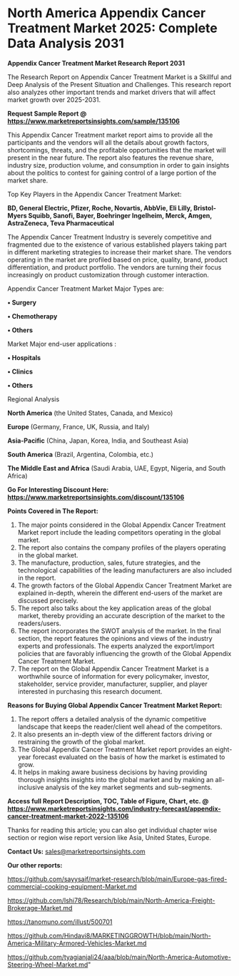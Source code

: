# North America Appendix Cancer Treatment Market 2025: Complete Data Analysis 2031

<strong>Appendix Cancer Treatment Market Research Report 2031</strong>

The Research Report on Appendix Cancer Treatment Market is a Skillful and Deep Analysis of the Present Situation and Challenges. This research report also analyzes other important trends and market drivers that will affect market growth over 2025-2031.

<strong>Request Sample Report @ <a href=https://www.marketreportsinsights.com/sample/135106>https://www.marketreportsinsights.com/sample/135106</a></strong>

This Appendix Cancer Treatment market report aims to provide all the participants and the vendors will all the details about growth factors, shortcomings, threats, and the profitable opportunities that the market will present in the near future. The report also features the revenue share, industry size, production volume, and consumption in order to gain insights about the politics to contest for gaining control of a large portion of the market share.

Top Key Players in the Appendix Cancer Treatment Market:

<strong>BD, General Electric, Pfizer, Roche, Novartis, AbbVie, Eli Lilly, Bristol-Myers Squibb, Sanofi, Bayer, Boehringer Ingelheim, Merck, Amgen, AstraZeneca, Teva Pharmaceutical</strong>

The Appendix Cancer Treatment Industry is severely competitive and fragmented due to the existence of various established players taking part in different marketing strategies to increase their market share. The vendors operating in the market are profiled based on price, quality, brand, product differentiation, and product portfolio. The vendors are turning their focus increasingly on product customization through customer interaction.

Appendix Cancer Treatment Market Major Types are:

<strong>• Surgery

• Chemotherapy

• Others</strong>

Market Major end-user applications :

<strong>• Hospitals

• Clinics

• Others</strong>

Regional Analysis

</u><strong><b>North America</b></strong> (the United States, Canada, and Mexico)

<strong><b>Europe </b></strong>(Germany, France, UK, Russia, and Italy)

<strong><b>Asia-Pacific</b></strong> (China, Japan, Korea, India, and Southeast Asia)

<strong><b>South America</b></strong> (Brazil, Argentina, Colombia, etc.)

<strong><b>The Middle East and Africa</b></strong> (Saudi Arabia, UAE, Egypt, Nigeria, and South Africa)

<strong>Go For Interesting Discount Here: <a href=https://www.marketreportsinsights.com/discount/135106>https://www.marketreportsinsights.com/discount/135106</a></strong>

<strong>Points Covered in The Report:</strong>
<ol>
  <li>The major points considered in the Global Appendix Cancer Treatment Market report include the leading competitors operating in the global market.</li>
  <li>The report also contains the company profiles of the players operating in the global market.</li>
  <li>The manufacture, production, sales, future strategies, and the technological capabilities of the leading manufacturers are also included in the report.</li>
  <li>The growth factors of the Global Appendix Cancer Treatment Market are explained in-depth, wherein the different end-users of the market are discussed precisely.</li>
  <li>The report also talks about the key application areas of the global market, thereby providing an accurate description of the market to the readers/users.</li>
  <li>The report incorporates the SWOT analysis of the market. In the final section, the report features the opinions and views of the industry experts and professionals. The experts analyzed the export/import policies that are favorably influencing the growth of the Global Appendix Cancer Treatment Market.</li>
  <li>The report on the Global Appendix Cancer Treatment Market is a worthwhile source of information for every policymaker, investor, stakeholder, service provider, manufacturer, supplier, and player interested in purchasing this research document.</li>
</ol>
<strong>Reasons for Buying Global Appendix Cancer Treatment Market Report:</strong>

<ol>
  <li>The report offers a detailed analysis of the dynamic competitive landscape that keeps the reader/client well ahead of the competitors.</li>
  <li>It also presents an in-depth view of the different factors driving or restraining the growth of the global market.</li>
  <li>The Global Appendix Cancer Treatment Market report provides an eight-year forecast evaluated on the basis of how the market is estimated to grow.</li>
  <li>It helps in making aware business decisions by having providing thorough insights insights into the global market and by making an all-inclusive analysis of the key market segments and sub-segments.</li>
</ol>
<strong>Access full Report Description, TOC, Table of Figure, Chart, etc. @ <a href=https://www.marketreportsinsights.com/industry-forecast/appendix-cancer-treatment-market-2022-135106>https://www.marketreportsinsights.com/industry-forecast/appendix-cancer-treatment-market-2022-135106</a></strong>


Thanks for reading this article; you can also get individual chapter wise section or region wise report version like Asia, United States, Europe.

<strong>Contact Us:</strong>
sales@marketreportsinsights.com

<strong>Our other reports:</strong>

<a href=https://github.com/sayysaif/market-research/blob/main/Europe-gas-fired-commercial-cooking-equipment-Market.md>https://github.com/sayysaif/market-research/blob/main/Europe-gas-fired-commercial-cooking-equipment-Market.md</a>

<a href=https://github.com/Ishi78/Research/blob/main/North-America-Freight-Brokerage-Market.md>https://github.com/Ishi78/Research/blob/main/North-America-Freight-Brokerage-Market.md</a>

<a href=https://tanomuno.com/illust/500701>https://tanomuno.com/illust/500701</a>

<a href=https://github.com/Hindavi8/MARKETINGGROWTH/blob/main/North-America-Military-Armored-Vehicles-Market.md>https://github.com/Hindavi8/MARKETINGGROWTH/blob/main/North-America-Military-Armored-Vehicles-Market.md</a>

<a href=https://github.com/tyagianjali24/aaa/blob/main/North-America-Automotive-Steering-Wheel-Market.md>https://github.com/tyagianjali24/aaa/blob/main/North-America-Automotive-Steering-Wheel-Market.md</a>"
